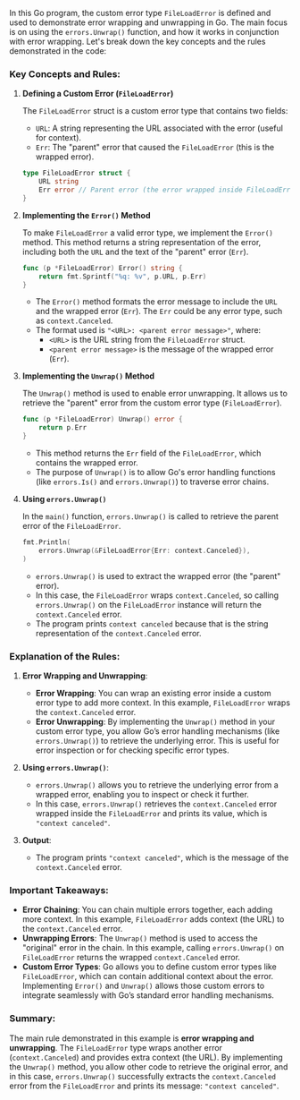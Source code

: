 In this Go program, the custom error type `FileLoadError` is defined and used to demonstrate error wrapping and unwrapping in Go. The main focus is on using the `errors.Unwrap()` function, and how it works in conjunction with error wrapping. Let's break down the key concepts and the rules demonstrated in the code:

### Key Concepts and Rules:

1. **Defining a Custom Error (`FileLoadError`)**
   
   The `FileLoadError` struct is a custom error type that contains two fields:
   - `URL`: A string representing the URL associated with the error (useful for context).
   - `Err`: The "parent" error that caused the `FileLoadError` (this is the wrapped error).

   ```go
   type FileLoadError struct {
       URL string
       Err error // Parent error (the error wrapped inside FileLoadError)
   }
   ```

2. **Implementing the `Error()` Method**
   
   To make `FileLoadError` a valid error type, we implement the `Error()` method. This method returns a string representation of the error, including both the `URL` and the text of the "parent" error (`Err`).

   ```go
   func (p *FileLoadError) Error() string {
       return fmt.Sprintf("%q: %v", p.URL, p.Err)
   }
   ```

   - The `Error()` method formats the error message to include the `URL` and the wrapped error (`Err`). The `Err` could be any error type, such as `context.Canceled`.
   - The format used is `"<URL>: <parent error message>"`, where:
     - `<URL>` is the URL string from the `FileLoadError` struct.
     - `<parent error message>` is the message of the wrapped error (`Err`).

3. **Implementing the `Unwrap()` Method**
   
   The `Unwrap()` method is used to enable error unwrapping. It allows us to retrieve the "parent" error from the custom error type (`FileLoadError`).

   ```go
   func (p *FileLoadError) Unwrap() error {
       return p.Err
   }
   ```

   - This method returns the `Err` field of the `FileLoadError`, which contains the wrapped error.
   - The purpose of `Unwrap()` is to allow Go's error handling functions (like `errors.Is()` and `errors.Unwrap()`) to traverse error chains.

4. **Using `errors.Unwrap()`**
   
   In the `main()` function, `errors.Unwrap()` is called to retrieve the parent error of the `FileLoadError`.

   ```go
   fmt.Println(
       errors.Unwrap(&FileLoadError{Err: context.Canceled}),
   )
   ```

   - `errors.Unwrap()` is used to extract the wrapped error (the "parent" error).
   - In this case, the `FileLoadError` wraps `context.Canceled`, so calling `errors.Unwrap()` on the `FileLoadError` instance will return the `context.Canceled` error.
   - The program prints `context canceled` because that is the string representation of the `context.Canceled` error.

### Explanation of the Rules:

1. **Error Wrapping and Unwrapping**:
   - **Error Wrapping**: You can wrap an existing error inside a custom error type to add more context. In this example, `FileLoadError` wraps the `context.Canceled` error.
   - **Error Unwrapping**: By implementing the `Unwrap()` method in your custom error type, you allow Go’s error handling mechanisms (like `errors.Unwrap()`) to retrieve the underlying error. This is useful for error inspection or for checking specific error types.

2. **Using `errors.Unwrap()`**:
   - `errors.Unwrap()` allows you to retrieve the underlying error from a wrapped error, enabling you to inspect or check it further.
   - In this case, `errors.Unwrap()` retrieves the `context.Canceled` error wrapped inside the `FileLoadError` and prints its value, which is `"context canceled"`.

3. **Output**:
   - The program prints `"context canceled"`, which is the message of the `context.Canceled` error.

### Important Takeaways:

- **Error Chaining**: You can chain multiple errors together, each adding more context. In this example, `FileLoadError` adds context (the URL) to the `context.Canceled` error. 
- **Unwrapping Errors**: The `Unwrap()` method is used to access the "original" error in the chain. In this example, calling `errors.Unwrap()` on `FileLoadError` returns the wrapped `context.Canceled` error.
- **Custom Error Types**: Go allows you to define custom error types like `FileLoadError`, which can contain additional context about the error. Implementing `Error()` and `Unwrap()` allows those custom errors to integrate seamlessly with Go’s standard error handling mechanisms.

### Summary:

The main rule demonstrated in this example is **error wrapping and unwrapping**. The `FileLoadError` type wraps another error (`context.Canceled`) and provides extra context (the URL). By implementing the `Unwrap()` method, you allow other code to retrieve the original error, and in this case, `errors.Unwrap()` successfully extracts the `context.Canceled` error from the `FileLoadError` and prints its message: `"context canceled"`.